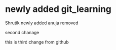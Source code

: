 # newly added  git_learning
Shrutik newly added
anuja removed



second chanage


this is third change from github 
